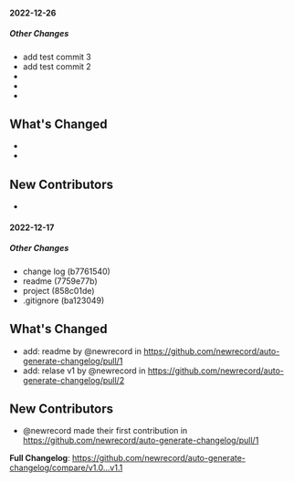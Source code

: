#### 2022-12-26

##### Other Changes

-   add test commit 3
-   add test commit 2
-
-
-

## What's Changed

-
-

## New Contributors

-

#### 2022-12-17

##### Other Changes

-   change log (b7761540)
-   readme (7759e77b)
-   project (858c01de)
-   .gitignore (ba123049)

## What's Changed

-   add: readme by @newrecord in https://github.com/newrecord/auto-generate-changelog/pull/1
-   add: relase v1 by @newrecord in https://github.com/newrecord/auto-generate-changelog/pull/2

## New Contributors

-   @newrecord made their first contribution in https://github.com/newrecord/auto-generate-changelog/pull/1

**Full Changelog**: https://github.com/newrecord/auto-generate-changelog/compare/v1.0...v1.1
